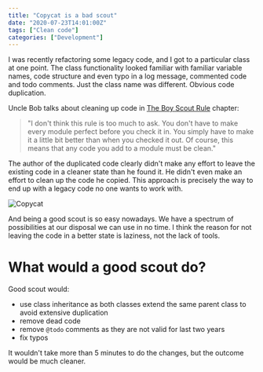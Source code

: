 ```yaml
---
title: "Copycat is a bad scout"
date: "2020-07-23T14:01:00Z"
tags: ["Clean code"]
categories: ["Development"]
---
```


I was recently refactoring some legacy code, and I got to a particular class at one point. 
The class functionality looked familiar with familiar variable names, code structure 
and even typo in a log message, commented code and todo comments. Just the class name was different. 
Obvious code duplication.<!--more-->

Uncle Bob talks about cleaning up code in [The Boy Scout Rule] chapter:

> "I don't think this rule is too much to ask. You don't have to make every module perfect 
before you check it in. You simply have to make it a little bit better than when you checked it out. 
Of course, this means that any code you add to a module must be clean."

The author of the duplicated code clearly didn't make any effort to leave the existing code in 
a cleaner state than he found it. He didn't even make an effort to clean up the code he copied. 
This approach is precisely the way to end up with a legacy code no one wants to work with.

![Copycat](/img/copycat.png "Copycat")

And being a good scout is so easy nowadays. We have a spectrum of possibilities at our disposal
we can use in no time. I think the reason for not leaving the code in a better state is laziness, 
not the lack of tools.

# What would a good scout do?

Good scout would:

 - use class inheritance as both classes extend the same parent class to avoid extensive duplication
 - remove dead code
 - remove `@todo` comments as they are not valid for last two years
 - fix typos 

It wouldn't take more than 5 minutes to do the changes, but the outcome would be much cleaner. 

[The Boy Scout Rule]: https://www.oreilly.com/library/view/97-things-every/9780596809515/ch08.html
